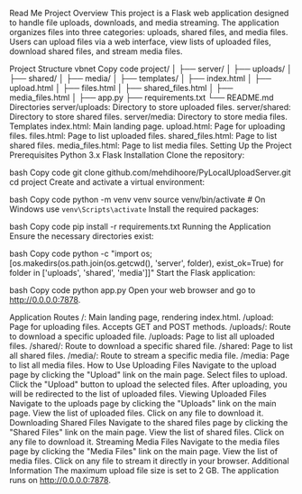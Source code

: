 
Read Me
Project Overview
This project is a Flask web application designed to handle file uploads, downloads, and media streaming. The application organizes files into three categories: uploads, shared files, and media files. Users can upload files via a web interface, view lists of uploaded files, download shared files, and stream media files.

Project Structure
vbnet
Copy code
project/
│
├── server/
│   ├── uploads/
│   ├── shared/
│   ├── media/
│
├── templates/
│   ├── index.html
│   ├── upload.html
│   ├── files.html
│   ├── shared_files.html
│   ├── media_files.html
│
├── app.py
├── requirements.txt
└── README.md
Directories
server/uploads: Directory to store uploaded files.
server/shared: Directory to store shared files.
server/media: Directory to store media files.
Templates
index.html: Main landing page.
upload.html: Page for uploading files.
files.html: Page to list uploaded files.
shared_files.html: Page to list shared files.
media_files.html: Page to list media files.
Setting Up the Project
Prerequisites
Python 3.x
Flask
Installation
Clone the repository:

bash
Copy code
git clone github.com/mehdihoore/PyLocalUploadServer.git
cd project
Create and activate a virtual environment:

bash
Copy code
python -m venv venv
source venv/bin/activate  # On Windows use `venv\Scripts\activate`
Install the required packages:

bash
Copy code
pip install -r requirements.txt
Running the Application
Ensure the necessary directories exist:

bash
Copy code
python -c "import os; [os.makedirs(os.path.join(os.getcwd(), 'server', folder), exist_ok=True) for folder in ['uploads', 'shared', 'media']]"
Start the Flask application:

bash
Copy code
python app.py
Open your web browser and go to http://0.0.0.0:7878.

Application Routes
/: Main landing page, rendering index.html.
/upload: Page for uploading files. Accepts GET and POST methods.
/uploads/<filename>: Route to download a specific uploaded file.
/uploads: Page to list all uploaded files.
/shared/<filename>: Route to download a specific shared file.
/shared: Page to list all shared files.
/media/<filename>: Route to stream a specific media file.
/media: Page to list all media files.
How to Use
Uploading Files
Navigate to the upload page by clicking the "Upload" link on the main page.
Select files to upload.
Click the "Upload" button to upload the selected files.
After uploading, you will be redirected to the list of uploaded files.
Viewing Uploaded Files
Navigate to the uploads page by clicking the "Uploads" link on the main page.
View the list of uploaded files. Click on any file to download it.
Downloading Shared Files
Navigate to the shared files page by clicking the "Shared Files" link on the main page.
View the list of shared files. Click on any file to download it.
Streaming Media Files
Navigate to the media files page by clicking the "Media Files" link on the main page.
View the list of media files. Click on any file to stream it directly in your browser.
Additional Information
The maximum upload file size is set to 2 GB.
The application runs on http://0.0.0.0:7878.
